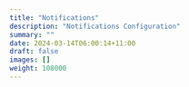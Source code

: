```yaml
---
title: "Notifications"
description: "Notifications Configuration"
summary: ""
date: 2024-03-14T06:00:14+11:00
draft: false
images: []
weight: 108000
---
```

